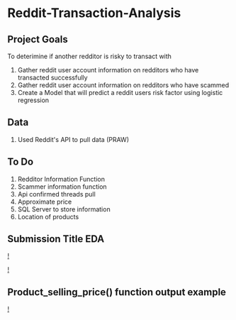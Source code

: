 # Reddit-Transaction-Analysis

## Project Goals 
To deterimine if another redditor is risky to transact with 
1. Gather reddit user account information on redditors who have transacted successfully 
2. Gather reddit user account information on redditors who have scammed 
3. Create a Model that will predict a reddit users risk factor using logistic regression 

## Data 
1. Used Reddit's API to pull data (PRAW)


## To Do 

1. Redditor Information Function 
2. Scammer information function 
3. Api confirmed threads pull 
4. Approximate price 
5. SQL Server to store information 
6. Location of products 


## Submission Title EDA

[!](https://github.com/Landstein/Reddit-Transaction-Analysis/blob/master/images/common_title_numbers.png)

[!](https://github.com/Landstein/Reddit-Transaction-Analysis/blob/master/images/common_title_words.png)


## Product_selling_price() function output example 

[!](https://github.com/Landstein/Reddit-Transaction-Analysis/blob/master/images/product_prices.png)